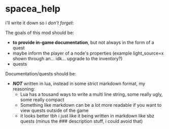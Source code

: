 # spacea_help

i'll write it down so i *don't forget*:

The goals of this mod should be:
- **to provide in-game documentation**, but not always in the form of a quest
- maybe inform the player of a node's properties (example light_source=x shown through an... idk... upgrade to the inventory?)
- quests

Documentation/quests should be:
- ***NOT*** written in lua, instead in some strict markdown format, my reasoning:
    - Lua has a tousand ways to write a multi line string, some really ugly, some really compact
    - Something like markdown can be a lot more readable if you want to view quests outside of the game
    - it looks better tbh i just like it being written in markdown like sbz quests (minus the ### description stuff, i could avoid that)

